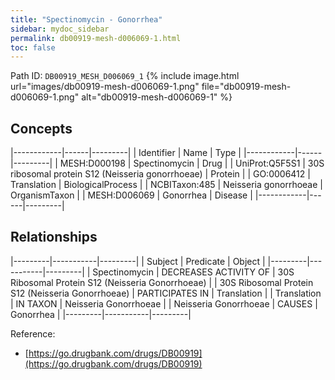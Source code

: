```yaml
---
title: "Spectinomycin - Gonorrhea"
sidebar: mydoc_sidebar
permalink: db00919-mesh-d006069-1.html
toc: false 
---
```



Path ID: `DB00919_MESH_D006069_1`
{% include image.html url="images/db00919-mesh-d006069-1.png" file="db00919-mesh-d006069-1.png" alt="db00919-mesh-d006069-1" %}

## Concepts

|------------|------|---------|
| Identifier | Name | Type    |
|------------|------|---------|
| MESH:D000198 | Spectinomycin | Drug |
| UniProt:Q5F5S1 | 30S ribosomal protein S12 (Neisseria gonorrhoeae) | Protein |
| GO:0006412 | Translation | BiologicalProcess |
| NCBITaxon:485 | Neisseria gonorrhoeae | OrganismTaxon |
| MESH:D006069 | Gonorrhea | Disease |
|------------|------|---------|

## Relationships

|---------|-----------|---------|
| Subject | Predicate | Object  |
|---------|-----------|---------|
| Spectinomycin | DECREASES ACTIVITY OF | 30S Ribosomal Protein S12 (Neisseria Gonorrhoeae) |
| 30S Ribosomal Protein S12 (Neisseria Gonorrhoeae) | PARTICIPATES IN | Translation |
| Translation | IN TAXON | Neisseria Gonorrhoeae |
| Neisseria Gonorrhoeae | CAUSES | Gonorrhea |
|---------|-----------|---------|

Reference: 
  - [https://go.drugbank.com/drugs/DB00919](https://go.drugbank.com/drugs/DB00919)
